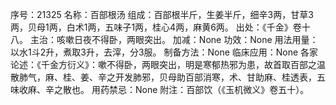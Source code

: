 序号：21325
名称：百部根汤
组成：百部根半斤，生姜半斤，细辛3两，甘草3两，贝母1两，白术1两，五味子1两，桂心4两，麻黄6两。
出处：《千金》卷十八。
主治：咳嗽日夜不得卧，两眼突出。
加减：None
功效：None
用法用量：以水1斗2升，煮取3升，去滓，分3服。
制备方法：None
临床应用：None
各家论述：《千金方衍义》：嗽不得卧，两眼突出，明是寒郁热邪为患，故首取百部之温散肺气，麻、桂、姜、辛之开发肺邪，贝母助百部消寒，术、甘助麻、桂透表，五味收麻、辛之散也。
用药禁忌：None
附注：百部饮（《玉机微义》卷五十）。

